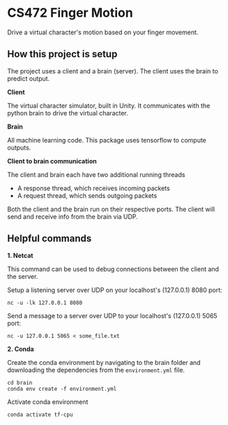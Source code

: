 # CS472 Finger Motion

Drive a virtual character's motion based on your finger movement.

## How this project is setup

The project uses a client and a brain (server). The client uses the brain to predict output.

**Client**

The virtual character simulator, built in Unity. It communicates with the python brain to drive the virtual character.

**Brain**

All machine learning code. This package uses tensorflow to compute outputs.

**Client to brain communication**

The client and brain each have two additional running threads
- A response thread, which receives incoming packets
- A request thread, which sends outgoing packets

Both the client and the brain run on their respective ports. The client will send and receive info from the brain via UDP.

## Helpful commands

**1. Netcat**

This command can be used to debug connections between the client and the server. 

Setup a listening server over UDP on your localhost's (127.0.0.1) 8080 port:

```
nc -u -lk 127.0.0.1 8080
```

Send a message to a server over UDP to your localhost's (127.0.0.1) 5065 port:

```
nc -u 127.0.0.1 5065 < some_file.txt
```

**2. Conda**

Create the conda environment by navigating to the brain folder and downloading the dependencies from the `environment.yml` file.

```
cd brain
conda env create -f environment.yml
```

Activate conda environment

```
conda activate tf-cpu
```